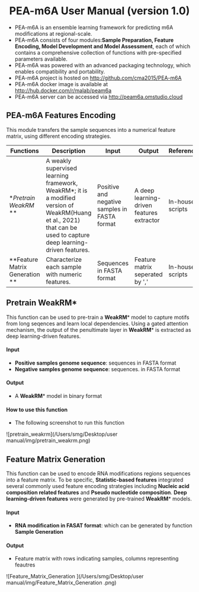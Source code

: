 # <center>PEA-m6A User Manual (version 1.0)</center>

- PEA-m6A is an ensemble learning framework for predicting m6A modifications at regional-scale.
- PEA-m6A consists of four modules:**Sample Preparation, Feature Encoding, Model Development and Model Assessment**, each of which contains a comprehensive collection of functions with pre-specified parameters available.
- PEA-m6A was powered with an advanced  packaging technology, which enables compatibility and portability.
- PEA-m6A project is hosted on http://github.com/cma2015/PEA-m6A
- PEA-m6A docker image is available at http://hub.docker.com/r/malab/peam6a
- PEA-m6A server can be accessed via http://peam6a.omstudio.cloud

## PEA-m6A Features Encoding

This module transfers the sample sequences into a numerical feature matrix, using different encoding strategies.

| Functions                        | **Description**                                              | **Input**                                     | **Output**                                | **Reference**    |
| -------------------------------- | ------------------------------------------------------------ | --------------------------------------------- | ----------------------------------------- | ---------------- |
| **Pretrain WeakRM* **            | A weakly supervised learning framework, WeakRM*; it is a modified version of WeakRM(Huang et al., 2021) that can be used to capture deep learning-driven features. | Positive and negative samples in FASTA format | A deep learning-driven features extractor | In-house scripts |
| **Feature   Matrix Generation ** | Characterize each sample with numeric features.              | Sequences in FASTA format                     | Feature matrix seperated by ','           | In-house scripts |

## Pretrain WeakRM* 

This function can be used to pre-train a **WeakRM*** model to capture motifs from long seqences and learn local dependencies. Using a gated attention mechanism, the output of the penultimate layer in **WeakRM*** is extracted as deep learning-driven features.

#### Input

- **Positive samples genome sequence**: sequences in FASTA format
- **Negative samples genome sequence**: sequences. in FASTA format

#### Output

- A **WeakRM*** model in binary format

#### How to use this function

- The following screenshot to run this function

![pretrain_weakrm](/Users/smg/Desktop/user manual/img/pretrain_weakrm.png)

## Feature Matrix Generation

This function can be used to encode RNA modifications regions sequences into a feature matrix. To be specific, **Statistic-based features** integrated several commonly used feature encoding strategies including **Nucleic acid composition related features** and **Pseudo nucleotide composition**. **Deep learning-driven features** were generated by pre-trained **WeakRM*** models.

#### Input

- **RNA modification in FASAT format**: which can be generated by function **Sample Generation**

#### Output

- Feature matrix with rows indicating samples, columns representing feautres

![Feature_Matrix_Generation ](/Users/smg/Desktop/user manual/img/Feature_Matrix_Generation .png)